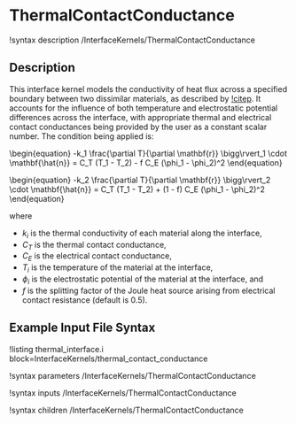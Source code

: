 # ThermalContactConductance

!syntax description /InterfaceKernels/ThermalContactConductance

## Description

This interface kernel models the conductivity of heat flux across a specified
boundary between two dissimilar materials, as described by [!citep](cincotti2007sps).
It accounts for the influence of both temperature and electrostatic potential
differences across the interface, with appropriate thermal and electrical
contact conductances being provided by the user as a constant scalar number. The
condition being applied is:

\begin{equation}
  -k_1 \frac{\partial T}{\partial \mathbf{r}} \bigg\rvert_1 \cdot \mathbf{\hat{n}} = C_T (T_1 - T_2) - f C_E (\phi_1 - \phi_2)^2
\end{equation}

\begin{equation}
  -k_2 \frac{\partial T}{\partial \mathbf{r}} \bigg\rvert_2 \cdot \mathbf{\hat{n}} = C_T (T_1 - T_2) + (1 - f) C_E (\phi_1 - \phi_2)^2
\end{equation}

where

- $k_i$ is the thermal conductivity of each material along the interface,
- $C_T$ is the thermal contact conductance,
- $C_E$ is the electrical contact conductance,
- $T_i$ is the temperature of the material at the interface,
- $\phi_i$ is the electrostatic potential of the material at the interface, and
- $f$ is the splitting factor of the Joule heat source arising from electrical contact resistance (default is 0.5).

## Example Input File Syntax

!listing thermal_interface.i block=InterfaceKernels/thermal_contact_conductance


!syntax parameters /InterfaceKernels/ThermalContactConductance

!syntax inputs /InterfaceKernels/ThermalContactConductance

!syntax children /InterfaceKernels/ThermalContactConductance
